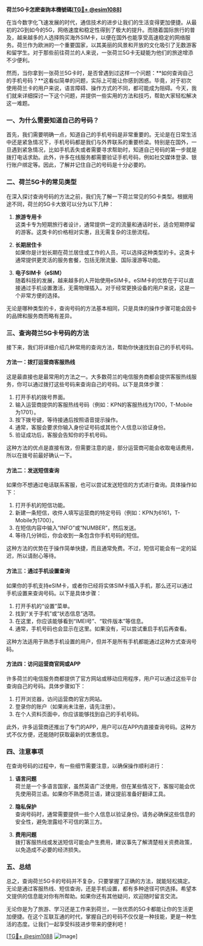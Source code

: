 **荷兰5G卡怎麽查詢本機號碼[[TG💪+ @esim1088](https://t.me/s/esim1088)]**

在当今数字化飞速发展的时代，通信技术的进步让我们的生活变得更加便捷。从最初的2G到如今的5G，网络速度和稳定性得到了极大的提升。而随着国际旅行的普及，越来越多的人选择购买海外SIM卡，以便在国外也能享受高速稳定的网络服务。荷兰作为欧洲的一个重要国家，以其美丽的风景和开放的文化吸引了无数游客和留学生。对于那些前往荷兰的人来说，一张荷兰5G卡无疑能为他们的旅途增添不少便利。

然而，当你拿到一张荷兰5G卡时，是否曾遇到过这样一个问题：**如何查询自己的手机号码？**这看似简单的问题，实际上可能让你感到困惑。毕竟，对于初次使用荷兰卡的用户来说，语言障碍、操作方式的不同，都可能成为阻碍。今天，我们就来详细探讨一下这个问题，并提供一些实用的方法和技巧，帮助大家轻松解决这一难题。

### 一、为什么需要知道自己的号码？

首先，我们需要明确一点，知道自己的手机号码是非常重要的。无论是在日常生活中还是紧急情况下，手机号码都是我们与外界联系的重要桥梁。特别是在国外，一旦遇到紧急情况，比如手机丢失或者需要寻求帮助时，知道自己号码的第一步就是拨打电话求助。此外，许多在线服务都需要验证手机号码，例如社交媒体登录、银行账户绑定等。因此，了解并记住自己的号码是十分必要的。

### 二、荷兰5G卡的常见类型

在深入探讨查询号码的方法之前，我们先了解一下荷兰常见的5G卡类型。根据用途不同，荷兰的5G卡大致可以分为以下几种：

1. **旅游专用卡**  
   这类卡专为短期旅行者设计，通常提供一定的流量和通话时长，适合短期停留的游客。这类卡的价格相对实惠，且无需复杂的注册流程。

2. **长期居住卡**  
   如果你是计划长期在荷兰居住或工作的人员，可以选择这种类型的卡。这类卡通常提供更灵活的服务套餐，包括无限流量、国际漫游等功能。

3. **电子SIM卡（eSIM）**  
   随着科技的发展，越来越多的人开始使用eSIM卡。eSIM卡的优势在于可以直接通过手机设置激活，无需物理插入。对于经常更换设备的用户来说，这是一个非常方便的选择。

无论是哪种类型的卡，查询号码的方法基本相同，只是具体的操作步骤可能会因卡的品牌和服务商而略有差异。

### 三、查询荷兰5G卡号码的方法

接下来，我们将详细介绍几种常用的查询方法，帮助你快速找到自己的手机号码。

#### 方法一：拨打运营商客服热线

这是最直接也是最常用的方法之一。大多数荷兰的电信服务商都会提供客服热线服务，你可以通过拨打这些号码来查询自己的号码。以下是具体步骤：

1. 打开手机的拨号界面。
2. 输入运营商提供的客服热线号码（例如：KPN的客服热线为1700，T-Mobile为1701）。
3. 按下拨号键，等待接通后按照语音提示操作。
4. 通常，客服会要求你输入身份证号码或其他个人信息以验证身份。
5. 验证成功后，客服会告知你的手机号码。

这种方法的优点是直接有效，但需要注意的是，部分运营商可能会收取电话费用，所以在拨号前最好确认一下。

#### 方法二：发送短信查询

如果你不想通过电话联系客服，也可以尝试发送短信的方式进行查询。具体操作如下：

1. 打开手机的短信功能。
2. 新建一条短信，收件人填写运营商的特定号码（例如：KPN为6161，T-Mobile为1700）。
3. 在短信内容中输入“INFO”或“NUMBER”，然后发送。
4. 等待几分钟后，你会收到一条包含你手机号码的短信。

这种方法的优势在于操作简单快捷，而且通常免费。不过，短信可能会有一定的延迟，所以请耐心等待。

#### 方法三：通过手机设置查询

如果你的手机支持eSIM卡，或者你已经将实体SIM卡插入手机，那么还可以通过手机设置来查询号码。以下是具体步骤：

1. 打开手机的“设置”菜单。
2. 找到“关于手机”或“状态信息”选项。
3. 在这里，你应该能够看到“IMEI号”、“软件版本”等信息。
4. 通常，手机号码也会显示在这里。如果没有，可以尝试重启手机后再查看。

这种方法适用于熟悉手机设置的用户，但并不是所有手机都能通过这种方式查询号码。

#### 方法四：访问运营商官网或APP

许多荷兰的电信服务商都提供了官方网站或移动应用程序，用户可以通过这些平台查询自己的号码。具体步骤如下：

1. 打开浏览器，访问运营商的官方网站。
2. 登录你的账户（如果尚未注册，请先注册）。
3. 在个人资料页面中，你应该能够找到自己的手机号码。

此外，许多运营商还推出了专门的APP，用户可以在APP内直接查询号码。这种方式不仅方便，还能随时获取最新的优惠信息。

### 四、注意事项

在查询号码的过程中，有一些细节需要注意，以确保操作顺利进行：

1. **语言问题**  
   荷兰是一个多语言国家，虽然英语广泛使用，但在某些情况下，客服可能会优先使用荷兰语。如果你不熟悉荷兰语，建议提前准备好翻译工具。

2. **隐私保护**  
   查询号码时，通常需要提供一些个人信息以验证身份。请务必确保这些信息的安全性，避免泄露给不可信的第三方。

3. **费用问题**  
   拨打客服热线或发送短信可能会产生费用，建议事先了解清楚相关资费政策，以免造成不必要的经济损失。

### 五、总结

总之，查询荷兰5G卡的号码并不复杂，只要掌握了正确的方法，就能轻松搞定。无论是通过客服热线、短信查询，还是手机设置，都有多种途径可供选择。希望本文提供的信息能对你有所帮助。如果你还有其他疑问，欢迎随时留言交流。

无论你是为了旅游、学习还是工作来到荷兰，一张优质的5G卡都能让你的生活更加便捷。在这个互联互通的时代，掌握自己的号码不仅仅是一种技能，更是一种生活的态度。让我们一起享受科技进步带来的便利吧！

[[TG💪+ @esim1088](https://t.me/s/esim1088) ![Image](https://i.postimg.cc/4NQfJmqS/Snipaste-2025-05-13-00-14-12.png)]
